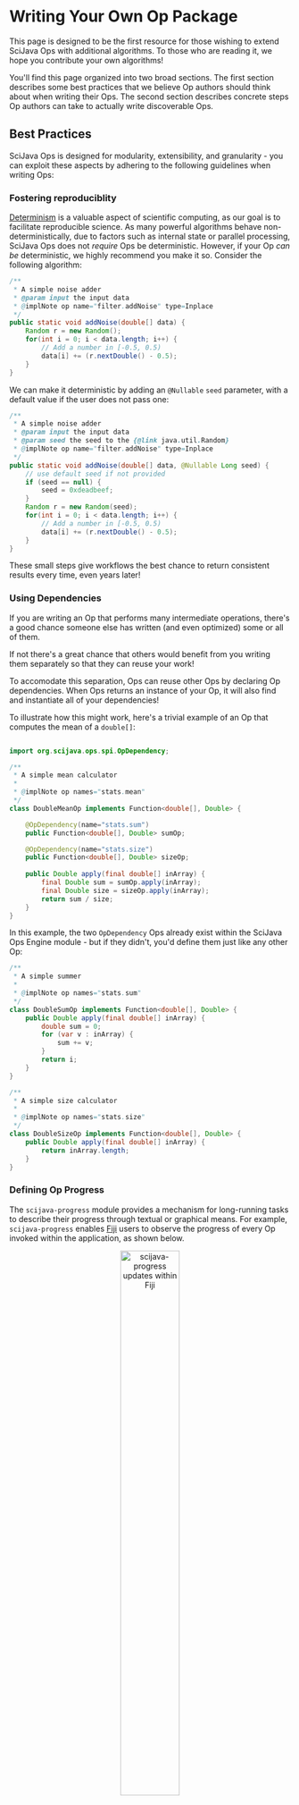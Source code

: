 # Writing Your Own Op Package

This page is designed to be the first resource for those wishing to extend SciJava Ops with additional algorithms. To those who are reading it, we hope you contribute your own algorithms!

You'll find this page organized into two broad sections. The first section describes some best practices that we believe Op authors should think about when writing their Ops. The second section describes concrete steps Op authors can take to actually write discoverable Ops.

## Best Practices

SciJava Ops is designed for modularity, extensibility, and granularity - you can exploit these aspects by adhering to the following guidelines when writing Ops:

### Fostering reproduciblity

[Determinism](https://en.wikipedia.org/wiki/Deterministic_algorithm) is a valuable aspect of scientific computing, as our goal is to facilitate reproducible science. As many powerful algorithms behave non-deterministically, due to factors such as internal state or parallel processing, SciJava Ops does not *require* Ops be deterministic. However, if your Op *can be* deterministic, we highly recommend you make it so. Consider the following algorithm:

```java
/**
 * A simple noise adder
 * @param input the input data
 * @implNote op name="filter.addNoise" type=Inplace
 */
public static void addNoise(double[] data) {
    Random r = new Random();
    for(int i = 0; i < data.length; i++) {
        // Add a number in [-0.5, 0.5)
        data[i] += (r.nextDouble() - 0.5);
    }
}
```

We can make it deterministic by adding an `@Nullable` `seed` parameter, with a default value if the user does not pass one:

```java
/**
 * A simple noise adder
 * @param input the input data
 * @param seed the seed to the {@link java.util.Random}
 * @implNote op name="filter.addNoise" type=Inplace
 */
public static void addNoise(double[] data, @Nullable Long seed) {
    // use default seed if not provided
    if (seed == null) {
        seed = 0xdeadbeef;
    }  
    Random r = new Random(seed);
    for(int i = 0; i < data.length; i++) {
        // Add a number in [-0.5, 0.5)
        data[i] += (r.nextDouble() - 0.5);
    }
}
```

These small steps give workflows the best chance to return consistent results every time, even years later!

### Using Dependencies

If you are writing an Op that performs many intermediate operations, there's a good chance someone else has written (and even optimized) some or all of them.

If not there's a great chance that others would benefit from you writing them separately so that they can reuse your work!

To accomodate this separation, Ops can reuse other Ops by declaring Op dependencies. When Ops returns an instance of your Op, it will also find and instantiate all of your dependencies!

To illustrate how this might work, here's a trivial example of an Op that computes the mean of a `double[]`:

```java

import org.scijava.ops.spi.OpDependency;

/**
 * A simple mean calculator
 *
 * @implNote op names="stats.mean"
 */
class DoubleMeanOp implements Function<double[], Double> {

    @OpDependency(name="stats.sum")
    public Function<double[], Double> sumOp;

    @OpDependency(name="stats.size")
    public Function<double[], Double> sizeOp;
		
    public Double apply(final double[] inArray) {
        final Double sum = sumOp.apply(inArray);
        final Double size = sizeOp.apply(inArray);
        return sum / size;
    }
}
```
In this example, the two `OpDependency` Ops already exist within the SciJava Ops Engine module - but if they didn't, you'd  define  them just like any other Op:

```java
/**
 * A simple summer
 *
 * @implNote op names="stats.sum"
 */
class DoubleSumOp implements Function<double[], Double> {
	public Double apply(final double[] inArray) {
		double sum = 0;
		for (var v : inArray) {
			sum += v;
		}
		return i;
	}
}

/**
 * A simple size calculator
 *
 * @implNote op names="stats.size"
 */
class DoubleSizeOp implements Function<double[], Double> {
	public Double apply(final double[] inArray) {
		return inArray.length;
	}
}

```

### Defining Op Progress

The `scijava-progress` module provides a mechanism for long-running tasks to describe their progress through textual or graphical means. For example, `scijava-progress` enables [Fiji](https://fiji.sc/) users to observe the progress of every Op invoked within the application, as shown below.

<center>
    <figure>
      <img src="https://media.scijava.org/scijava-ops/1.0.0/scijava_progress_example.png" alt="scijava-progress updates within Fiji" style="width:50%;"/>
      <figcaption><em>scijava-progress provides updates from all Op executions within Fiji's `Tasks` pane. </em></figcaption>
    </figure>
</center>

While all Ops emit "binary" progress (denoting each Op's beginning and end), your Op can provide richer updates by adding the `scijava-progress` module, providing user value for long-running Ops. To add progress to your Op, you must add the following steps to your Op:

* Before any significant computation, add the line `Progress.defineTotal(long elements)` where `elements` is the number of "discrete packets" of computation.
* At convenient spots within your Op, call `Progress.update()` to denote that one packet of computation has finished.
  * **Alternatively**, it may be more convenient or performant to call `Progress.update(long numElements)` to denote `numElements` packets have completed at once.

```java
import java.util.function.Function;
import org.scijava.progress.Progress;

/**
 * A simple summer
 *
 * @implNote op names="stats.sum"
 */
class DoubleSumOp implements Function<double[], Double> {
    public Double apply(final double[] inArray) {
        // define total progress size
        Progress.defineTotal(inArray.length);
        double sum = 0;
        for (var v : inArray) {
            sum += v;
            // increment progress
            Progress.update();
        }
        return i;
    }
}
```

If your want to include the progress of Op dependencies within your Op's total progress, you can make the following changes.
* For each Op dependency that you want to track, pass the Hint `"progress.TRACK"` within the `@OpDependency` annotation. Note that it is **not** necessary for each Op to explicitly define its progress, but if it does so your Op will provide richer progress updates!
* Replace `Progress.defineTotal(long elements)` with `Progress.defineTotal(long elements, long subTasks)`, where `subTasks` is the **total** number of times you will invoke Op dependencies annotated with `"progress.TRACK"`.


```java
import java.util.function.Function;
import org.scijava.progress.Progress;
import org.scijava.ops.spi.OpDependency;

/**
 * A simple mean calculator
 *
 * @implNote op names="stats.mean"
 */
class DoubleMeanOp implements Function<double[], Double> {

    // This Op will contribute to progress
    @OpDependency(name="stats.sum", hints={"progress.TRACK"})
    public Function<double[], Double> sumOp;
    
    // This Op will also contribute to progress
    @OpDependency(name="stats.size", hints={"progress.TRACK"})
    public Function<double[], Double> sizeOp;

    public Double apply(final double[] inArray) {
        // There's no significant work here, but we do have 2 subtasks.
        Progress.defineTotal(0, 2);
        final var sum = sumOp.apply(inArray);
        final Double size = sizeOp.apply(inArray);
        return sum / size;
    
```

For best results, ensure your Op records Progress updates at a reasonable frequency. If too frequent, progress updates can detract from algorithm performance, and if too infrequent, they will be of little help to the user!

### Element-wise Ops

Simple pixel-wise operations like addition, inversion, and more can be written on a single pixel (i.e. `RealType`) - therefore, SciJava Ops Image takes care to automagically adapt pixel-wise Ops across a wide variety of image types. If you would like to write a pixel-wise Op, we recommend the following structure.

```java
/**
 * A simple pixelwise Op
 * 
 * @implNote op names="pixel.op"
 */
class MyPixelwiseOp<T extends RealType<T>> implements Computers.Arity2<T, T, T> {
	
	@Override
    public void compute(final T in1, final T in2, final T out) {
        --- pixelwise computation here ---
    }
}
```

The following Op call will match your pixel-wise Op using SciJava Ops's lifting mechanisms:

```java
ArrayImg<UnsignedByteType> in1 = ...
ArrayImg<UnsignedByteType> in2 = ...
ArrayImg<UnsignedByteType> out = ...

ops.op("pixel.op").input(in1, in2).output(out).compute();
```

A similar vein of thought works for simple `List`s and `Array`s - if you have an Op that produces a `Double` from another `Double`, there's no need to write a wrapper to work on `Double[]`s - Ops will do that for you!

```java
/**
 * An element-wise Op
 *
 * @implNote op names="element.op"
 */
class MyElementOp implements Function<Double, Double> {
    @Override
    public Double apply(final Double input) {
        --- pixelwise computation here ---
    }
}
```

If you then have SciJava Ops, the following Op call will match on your arrays, `List`s, `Set`s, and more - an example is shown below:

```java
List<Double> inList = ...
List<Double> outList = ops.op("element.op").input(in1).apply();
```

### Neighborhood-wise Ops

A slightly more complicated class of algorithms operate on local regions around each input pixel. For this class of algorithms, we recommend writing Ops on an imglib2-algorithm `net.imglib2.algorithm.neighborhood.Neighborhood` object.

```java

/**
 * A simple neighborhood-based Op
 *
 * @implNote op names="neighborhood.op"
 */
class MyNeighborhoodOp<T extends RealType<T>> implements Computers.Arity1<Neighborhood<T>, T> {
	@Override
	public void compute(final Neighborhood<T> input, final T output) {
        ... pixelwise computation here ...
	}
}
```

SciJava Ops will then lift this algorithm to operate on images in parallel, requiring users to only define the shape of the neighborhoods to be used:

```java
ArrayImg<DoubleType> input = ...
Shape neighborhoodShape = ...
ArrayImg<DoubleType> output = ...

ops.op("neighborhood.op").input(input, shape).output(output).compute()
```

### Best Practices for Java Ops

The following set of best practices apply specifically to Ops written in Java:

#### Write Ops as Methods or Fields

If you're writing granular, reusable Ops, you'll likely have many small building block Ops containing executable code. To minimize boilerplate, we advise writing Ops as either Fields or Methods, depending upon the exact Op being written:

**Use methods for:**
* Ops with dependencies
* Ops that have utility being called outside of the SciJava Ops framework

**Use fields for:**
* Ops with few lines of code

Consider a simple Op calling a single (example) line of code: `list.add(1);`

Here's the Op, written as a Field:
```java
public Inplace<List<Integer>> addOne = list -> list.add(1);
```
Pretty short, right? For comparison, here's the same Op, written as a method:

```java
public static void addOne(final List<Integer> list) {
    list.add(1);
}
```
The method adds two lines of boilerplate, *but* has the benefit of not needing the `Inplace` interface.

Finally, here's the same Op written as a Class:

```java
public class AddOne implements Inplace<List<Integer>> {
    public void mutate(List<Integer> list) {
        list.add(1);
    }
}
```

Even more boilerplate means larger files and more lines of code to maintain; all of this is to say, use Fields and Methods when possible!

## Writing Ops in Java
Right now, there are two ways to write and expose Ops written in Java.

### Javadoc

The recommended way to declare your Ops is through Javadoc. This approach requires no additional runtime dependencies&mdash;only a correctly formatted `@implNote` tag in the javadoc block of each routine you wish to make available as an Op, plus the SciJava Ops Indexer annotation processor component present on your annotation processor path at compile time.

At compile time, the SciJava Ops Indexer will convert each `@implNote` annotation into valid Op YAML.

#### Adding the SciJava Ops Indexer to your POM

Ops written through Javadoc are discovered by the SciJava Ops Indexer, which creates an `ops.yaml` file containing all of the data needed to import each Op you declare.

Until the SciJava Ops annotation processor is integrated into [pom-scijava](https://github.com/scijava/pom-scijava), developers must add the following block of code to the `build` section of their project POM:

```xml
<build>
    <plugins>
        <plugin>
            <artifactId>maven-compiler-plugin</artifactId>
            <configuration>
                <annotationProcessorPaths>
                    <path>
                        <groupId>org.scijava</groupId>
                        <artifactId>scijava-ops-indexer</artifactId>
                        <version>1.0.0</version>
                    </path>
                </annotationProcessorPaths>
                <fork>true</fork>
                <showWarnings>true</showWarnings>
                <compilerArgs>
                    <arg>-Ascijava.ops.parse=true</arg>
                    <arg>-Ascijava.ops.opVersion="${project.version}"</arg>
                </compilerArgs>
            </configuration>
        </plugin>
    </plugins>
</build>
```
**Note:** Replace the `<version>` property with the [latest release](https://maven.scijava.org/#nexus-search;quick~scijava-ops-indexer), or omit if using a [parent pom](https://github.com/scijava/pom-scijava) managing the indexer.

#### Declaring Ops with the `@implNote` syntax

To declare a block of code as an Op, simply add the `@implNote` tag to that block's Javadoc. The `@implNote` schema for declaring Ops is as follows:

```java
/**
 * @implNote op names='<names>' [priority='<priority>']
 */
```

The arguments to the `@implNote op` syntax are described below:
* `names='<names>'` provides the names that the Op will match. If you'd like this Op to be searchable under one name `foo.bar`, you can use the argument `names='foo.bar'`. If you'd like your Op to be searchable using multiple names, you can use a comma-delimited list. For example, if you want your Op to be searchable under the names `foo.bar` and `foo.baz`, then you can use the argument `names='foo.bar,foo.baz'`, you can use the argument `names='foo.bar'`. If you'd like your Op to be searchable using multiple names, you can use a comma-delimited list. For example, if you want your Op to be searchable under the names `foo.bar` and `foo.baz`, then you can use the argument `names='foo.bar,foo.baz'`.
* `priority='<priority>'` provides a decimal-valued priority used to break ties when multiple Ops match a given Op request. *We advise against adding priorities unless you experience matching conflicts*. Op priorities should follow the SciJava Priority standards [insert link].

#### Declaring Ops as Methods

Any `static` method can be easily declared as an Op by simply appending the `@implNote` tag to the method's Javadoc:

```java
/**
 * My static method, which is also an Op
 * @implNote op names='my.op'
 * @param arg1 the first argument to the method
 * @param arg2 the first argument to the method
 * @return the result of the method
 */
public static Double myStaticMethodOp(Double arg1, Double arg2) {
    ...computation here...
}
```
Additional Op characteristics are specified by placing parentheticals **at the end** of `@param` tags:
* If an Op input is allowed to be `null`, you can add `(nullable)` to the end. This tells SciJava Ops that your Op will function with our without that parameter.
* If an Op is written as a computer, you must add `(container)` to the end of the `@param` tag corresponding to the preallocated output buffer parameter.
* If an Op is written as an inplace, you must add `(mutable)` to the end of the `@param` tag corresponding to the mutable input parameter.

#### Declaring Ops as Classes

Any `Class` implementing a `FunctionalInterface` (such as `java.util.function.Function`, `java.util.function.BiFunction`, `org.scijava.computers.Computers.Arity1`, etc.) can be declared as an Op using the `@implNote` syntax within the Javadoc *of that class*, as shown in the example below:

```java
/**
 * My class, which is also an Op
 *
 * @implNote op names='my.op'
 */
public class MyClassOp
		implements java.util.function.BiFunction<Double, Double, Double>
{

	/**
     * The functional method of my Op
     * @param arg1 the first argument to the Op
     * @param arg2 the first argument to the Op
     * @return the result of the Op
   */
	@Override
    public Double apply(Double arg1, Double arg2) {
		return null;
	}
}
```

Note that the only supported functional interfaces that can be used without additional dependencies are `java.util.function.Function` and `java.util.function.BiFunction` - if you'd like to write an Op requiring more than two inputs, or to write an Op that takes a pre-allocated output buffer, you'll need to depend on the SciJava Function library:

```xml
<dependencies>
    <dependency>
        <groupId>org.scijava</groupId>
        <artifactId>scijava-function</artifactId>
				<version>1.0.0</version>
    </dependency>
</dependencies>
```
**Note:** Replace the `<version>` property with the [latest release](https://maven.scijava.org/#nexus-search;quick~scijava-function), or omit if using a [parent pom](https://github.com/scijava/pom-scijava) managing SciJava Function.

#### Declaring Ops as Fields

Any `Field` whose type is a `FunctionalInterface` (such as `java.util.function.Function`, `java.util.function.BiFunction`, `org.scijava.computers.Computers.Arity1`, etc.) can also be declared as an Op. Function Ops are useful for very simple Ops, such as [Lambda Expressions](https://docs.oracle.com/javase/tutorial/java/javaOO/lambdaexpressions.html) or [Method references](https://docs.oracle.com/javase/tutorial/java/javaOO/methodreferences.html). For `Field`s, the `@implNote` syntax should be placed on Javadoc on the Field, as shown below:

```java
public class MyOpCollection {

	/**
     * @input arg1 the first {@link Double}
     * @input arg2 the second {@link Double}
     * @output arg2 the second {@link Double}
     * @implNote op names='my.op'
   */
    public final BiFunction<Double, Double, Double> myFieldOp =
        (arg1, arg2) -> {...computation...};
	
}
```
To describe each Op parameter, add the following tags to its javadoc:

* To describe a pure input, add the Javadoc tag `@input <parameter_name> <description>`
* To describe a pure output (for a function Op), add the Javadoc tag `@output <description>`
* To describe a conatiner (for a computer Op), add the Javadoc tag `@container <parameter_name> <description>`
* To describe a mutable input (for an inplace Op), add the Javadoc tag `@mutable <parameter_name> <description>`

Note again that the only supported functional interfaces that can be used without additional dependencies are `java.util.function.Function` and `java.util.function.BiFunction` - if you'd like to write an Op requiring more than two inputs, or to write an Op that takes a pre-allocated output buffer, you'll need to depend on the SciJava Function library, as mentioned above.

### YAML

The SciJava Ops Indexer described above greatly simplifies the process of creating Op YAML descriptors. If for some reason you cannot use the SciJava Ops Indexer, you can manually curate Op YAML descriptors as well.

Assuming your project is following Maven's [standard directory layout](https://maven.apache.org/guides/introduction/introduction-to-the-standard-directory-layout.html), all Op descriptors should be placed within a file `ops.yaml` within the `src/main/resources` directory. Inside the file, each Op is described using the following structure:
```yaml
- op:
    names: [your.op.name1, your.op.name2, ...] # Array of Strings
    description: 'your Op description' # String
    source: yourOpSource # String - see below
    priority: 0.0 # Number
    version: '1' # String
    parameters: # Array of dictionaries - see below
      - {
          parameter type: INPUT, # String, one of: INPUT, CONTAINER, MUTABLE, OUTPUT
          name: arg0, # String
          description: '', # String
          type: org.bytedeco.opencv.opencv_core.Mat # String
        }
      - {
          parameter type: CONTAINER,
          name: arg1,
          description: '',
          type: org.bytedeco.opencv.opencv_core.Mat
        }
      - ...
    authors: [John Doe, Jane Doe] # Array of Strings
    tags: { # Dictionary, containing parameters particular to this Op type - see below
        type: Computer2 # String
      }
```

Of particular note are the following sections:

#### Source

For **java objects**, the `source` will start with one of the following prefix, followed by a `:/`, followed by a [percent-encoded](https://developer.mozilla.org/en-US/docs/Glossary/Percent-encoding) stringification of the Op (i.e. calling `toString()` on the object). Examples are shown below:

| Op Written As: | Prefix       | Example                                                                                                                                                                                                                                                                                                                                                                                          |
|----------------|--------------|--------------------------------------------------------------------------------------------------------------------------------------------------------------------------------------------------------------------------------------------------------------------------------------------------------------------------------------------------------------------------------------------------|
| Method         | `javaMethod` | [`javaMethod:/org.scijava.ops.image.filter.gauss.Gaussians.gaussRAISingleSigma%28net.imglib2.RandomAccessibleInterval%2Cdouble%2Cnet.imglib2.outofbounds.OutOfBoundsFactory%2Cnet.imglib2.RandomAccessibleInterval%29`](https://github.com/scijava/scijava/blob/b3917b2c7d1b403aa648b43071a229a7f2bcab5f/scijava-ops-image/src/main/java/org/scijava/ops/image/filter/gauss/Gaussians.java#L114) |
| Field          | `javaField`  | [`javaField:/org.scijava.ops.image.types.maxValue.MaxValueRealTypes%24maxBitType`](https://github.com/scijava/scijava/blob/b3917b2c7d1b403aa648b43071a229a7f2bcab5f/scijava-ops-image/src/main/java/org/scijava/ops/image/types/maxValue/MaxValueRealTypes.java#L71)                                                                                                                             |
| Class          | `javaClass`  | [`javaClass:/org.scijava.ops.image.filter.FFTMethodsLinearFFTFilterC`](https://github.com/scijava/scijava/blob/b3917b2c7d1b403aa648b43071a229a7f2bcab5f/scijava-ops-image/src/main/java/org/scijava/ops/image/filter/FFTMethodsLinearFFTFilterC.java#L53)                                                                                                                                        |

#### Parameters

For **java objects**, the `parameter`s array should contain one entry for each parameter and return in the **functional method** of the Op. For example, given the below Op, there should be three parameter dictionaries. The first should describe the `INPUT` `String` parameter `foo`, the second the `INPUT` `Integer` parameter `bar`, and the third the `OUTPUT` `Double` return parameter.

```java
public static Double someOp(String foo, Integer bar) {...}
```

yielding the following YAML:
```yaml
    parameters: 
      - {
        parameter type: INPUT,
        name: foo,
        nullable: false,
        description: '',
        type: java.lang.String
      }
      - {
        parameter type: INPUT,
        name: bar,
        nullable: false,
        description: '',
        type: java.lang.Integer
      }
      - {
        parameter type: OUTPUT,
        name: output,
        nullable: false,
        description: '',
        type: java.lang.Double
      }
```

The following table describes each valid key-value pair in a `parameters` entry:

| Key            | Value Type                                            | Required?            |
|----------------|-------------------------------------------------------|----------------------|
| name           | String                                                | Yes                  |
| description    | String                                                | Yes                  |
| parameter type | String (`INPUT`, `CONTAINER`, `MUTABLE`, or `OUTPUT`) | Yes                  |
| type           | String (stringification of some Java `Type`)          | Yes                  |
| nullable       | boolean                                               | No (default `false`) |

#### Tags

The `tags` dictionary contains parameters that pertain only to a specific kind of Op (e.g. parameters that are only relevant for Ops written as Java methods). 

**Method Tags**:
* `type` - a String denoting the functional interface that the method conforms to. Can be:
  * A fully qualified `FunctionalInterface` class name
  * `Function`, if the method corresponds to a `Function` Op
  * `Computer`, if the method corresponds to a `Computer` Op
  * `InplaceN`, if the method corresponds to an `Inplace` Op where the Nth (1-indexed) method parameter is mutable
  * `ComputerN`, if the method corresponds to a `Computer` Op where the Nth (1-indexed) method parameter is the container
